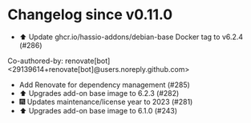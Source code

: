 # Changelog since v0.11.0
- ⬆️ Update ghcr.io/hassio-addons/debian-base Docker tag to v6.2.4 (#286)

Co-authored-by: renovate[bot] <29139614+renovate[bot]@users.noreply.github.com> 
- Add Renovate for dependency management (#285) 
- ⬆️ Upgrades add-on base image to 6.2.3 (#282) 
- 🎆 Updates maintenance/license year to 2023 (#281) 
- ⬆️ Upgrades add-on base image to 6.1.0 (#243) 
